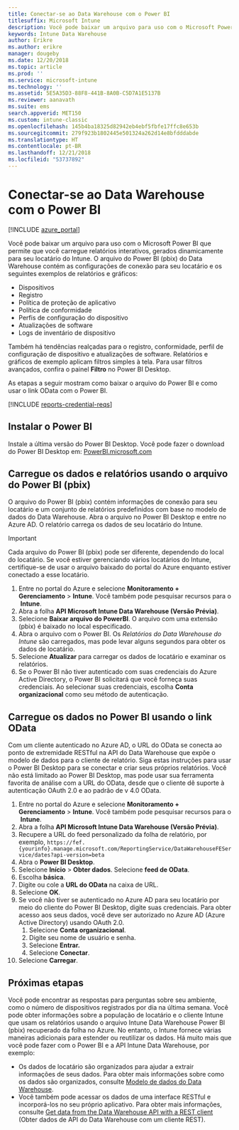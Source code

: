 ```yaml
---
title: Conectar-se ao Data Warehouse com o Power BI
titlesuffix: Microsoft Intune
description: Você pode baixar um arquivo para uso com o Microsoft Power BI que permite que você carregue relatórios interativos gerados dinamicamente no locatário do Microsoft Intune.
keywords: Intune Data Warehouse
author: Erikre
ms.author: erikre
manager: dougeby
ms.date: 12/20/2018
ms.topic: article
ms.prod: ''
ms.service: microsoft-intune
ms.technology: ''
ms.assetid: 5E5A35D3-88F8-441B-8A0B-C5D7A1E5137B
ms.reviewer: aanavath
ms.suite: ems
search.appverid: MET150
ms.custom: intune-classic
ms.openlocfilehash: 145b4ba18325d82942eb4ebf5fbfe17ffc8e653b
ms.sourcegitcommit: 279f923b1802445e501324a262d14e8bfdddabde
ms.translationtype: HT
ms.contentlocale: pt-BR
ms.lasthandoff: 12/21/2018
ms.locfileid: "53737892"
---
```

# <a name="connect-to-the-data-warehouse-with-power-bi"></a>Conectar-se ao Data Warehouse com o Power BI

[!INCLUDE [azure_portal](./includes/azure_portal.md)]

Você pode baixar um arquivo para uso com o Microsoft Power BI que permite que você carregue relatórios interativos, gerados dinamicamente para seu locatário do Intune. O arquivo do Power BI (pbix) do Data Warehouse contém as configurações de conexão para seu locatário e os seguintes exemplos de relatórios e gráficos:  

  -  Dispositivos
  -  Registro
  -  Política de proteção de aplicativo
  -  Política de conformidade
  -  Perfis de configuração do dispositivo
  -  Atualizações de software
  -  Logs de inventário de dispositivo

Também há tendências realçadas para o registro, conformidade, perfil de configuração de dispositivo e atualizações de software. Relatórios e gráficos de exemplo aplicam filtros simples à tela. Para usar filtros avançados, confira o painel **Filtro** no Power BI Desktop.

As etapas a seguir mostram como baixar o arquivo do Power BI e como usar o link OData com o Power BI.

[!INCLUDE [reports-credential-reqs](./includes/reports-credential-reqs.md)]

## <a name="install-power-bi"></a>Instalar o Power BI

Instale a última versão do Power BI Desktop. Você pode fazer o download do Power BI Desktop em: [PowerBI.microsoft.com](https://powerbi.microsoft.com/desktop)

## <a name="load-the-data-and-reports-using-the-power-bi-file-pbix"></a>Carregue os dados e relatórios usando o arquivo do Power BI (pbix)

O arquivo do Power BI (pbix) contém informações de conexão para seu locatário e um conjunto de relatórios predefinidos com base no modelo de dados do Data Warehouse. Abra o arquivo no Power BI Desktop e entre no Azure AD. O relatório carrega os dados de seu locatário do Intune.

> [!Important]  
> Cada arquivo do Power BI (pbix) pode ser diferente, dependendo do local do locatário. Se você estiver gerenciando vários locatários do Intune, certifique-se de usar o arquivo baixado do portal do Azure enquanto estiver conectado a esse locatário.  

1.  Entre no portal do Azure e selecione **Monitoramento + Gerenciamento** > **Intune**. Você também pode pesquisar recursos para o  **Intune**.  
2.  Abra a folha **API Microsoft Intune Data Warehouse (Versão Prévia)**.
3.  Selecione **Baixar arquivo do PowerBI**. O arquivo com uma extensão (pbix) é baixado no local especificado.
4.  Abra o arquivo com o Power BI. Os *Relatórios do Data Warehouse do Intune* são carregados, mas pode levar alguns segundos para obter os dados de locatário.
5.  Selecione **Atualizar** para carregar os dados de locatário e examinar os relatórios.
6.  Se o Power BI não tiver autenticado com suas credenciais do Azure Active Directory, o Power BI solicitará que você forneça suas credenciais. Ao selecionar suas credenciais, escolha **Conta organizacional** como seu método de autenticação.

## <a name="load-the-data-in-power-bi-using-the-odata-link"></a>Carregue os dados no Power BI usando o link OData

Com um cliente autenticado no Azure AD, o URL do OData se conecta ao ponto de extremidade RESTful na API do Data Warehouse que expõe o modelo de dados para o cliente de relatório. Siga estas instruções para usar o Power BI Desktop para se conectar e criar seus próprios relatórios. Você não está limitado ao Power BI Desktop, mas pode usar sua ferramenta favorita de análise com a URL do OData, desde que o cliente dê suporte à autenticação OAuth 2.0 e ao padrão de v 4.0 OData.

1.  Entre no portal do Azure e selecione **Monitoramento + Gerenciamento** > **Intune**. Você também pode pesquisar recursos para o  **Intune**.  
2.  Abra a folha **API Microsoft Intune Data Warehouse (Versão Prévia)**.
3. Recupere a URL do feed personalizado da folha de relatório, por exemplo, `https://fef.{yourinfo}.manage.microsoft.com/ReportingService/DataWarehouseFEService/dates?api-version=beta`
4. Abra o **Power BI Desktop**.
5. Selecione **Início** > **Obter dados**. Selecione **feed de OData**.
6. Escolha **básica**.
7. Digite ou cole a **URL do OData** na caixa de URL.
8. Selecione **OK**.
9. Se você não tiver se autenticado no Azure AD para seu locatário por meio do cliente do Power BI Desktop, digite suas credenciais. Para obter acesso aos seus dados, você deve ser autorizado no Azure AD (Azure Active Directory) usando OAuth 2.0.  
    1.  Selecione **Conta organizacional**.  
    2.  Digite seu nome de usuário e senha.  
    3.  Selecione **Entrar.**  
    4.  Selecione **Conectar**.  
10. Selecione **Carregar**.

## <a name="next-steps"></a>Próximas etapas

Você pode encontrar as respostas para perguntas sobre seu ambiente, como o número de dispositivos registrados por dia na última semana. Você pode obter informações sobre a população de locatário e o cliente Intune que usam os relatórios usando o arquivo Intune Data Warehouse Power BI (pbix) recuperado da folha no Azure. No entanto, o Intune fornece várias maneiras adicionais para estender ou reutilizar os dados. Há muito mais que você pode fazer com o Power BI e a API Intune Data Warehouse, por exemplo:

<!-- -  You can use Power BI Desktop to create additional report types with your data. For example, you could create a custom chart representing the ratio of device manufactures in your enterprise. For more information about creating custom reports with Power BI and the Intune Data Warehouse, see `BLOG POST ON POWER BI`. -->
 -  Os dados de locatário são organizados para ajudar a extrair informações de seus dados. Para obter mais informações sobre como os dados são organizados, consulte [Modelo de dados do Data Warehouse](reports-ref-data-model.md).
 -  Você também pode acessar os dados de uma interface RESTful e incorporá-los no seu próprio aplicativo. Para obter mais informações, consulte [Get data from the Data Warehouse API with a REST client](reports-proc-data-rest.md) (Obter dados de API do Data Warehouse com um cliente REST).

